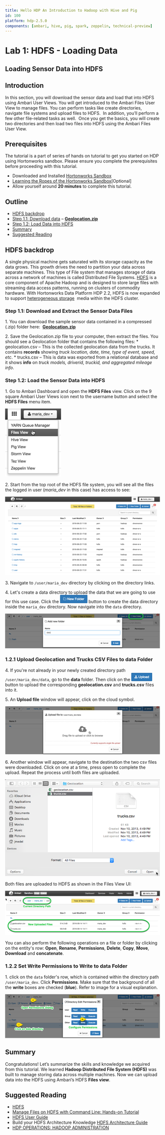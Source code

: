 ```yaml
---
title: Hello HDP An Introduction to Hadoop with Hive and Pig
id: 100
platform: hdp-2.5.0
components: [ambari, hive, pig, spark, zeppelin, technical-preview]
---
```


# Lab 1: HDFS - Loading Data

## Loading Sensor Data into HDFS

## Introduction

In this section, you will download the sensor data and load that into HDFS using Ambari User Views. You will get introduced to the Ambari Files User View to manage files. You can perform tasks like create directories, navigate file systems and upload files to HDFS.  In addition, you’ll perform a few other file-related tasks as well.  Once you get the basics, you will create two directories and then load two files into HDFS using the Ambari Files User View.

## Prerequisites

The tutorial is a part of series of hands on tutorial to get you started on HDP using Hortonworks sandbox. Please ensure you complete the prerequisites before proceeding with this tutorial.

*   Downloaded and Installed [Hortonworks Sandbox](http://hortonworks.com/downloads/#sandbox)
*   [Learning the Ropes of the Hortonworks Sandbox](http://hortonworks.com/hadoop-tutorial/learning-the-ropes-of-the-hortonworks-sandbox/)[Optional]
*   Allow yourself around **20 minutes** to complete this tutorial.

## Outline

*   [HDFS backdrop](#hdfs-backdrop)
*   [Step 1.1: Download data](#step1.1) – [**Geolocation.zip**](https://app.box.com/HadoopCrashCourseData)
*   [Step 1.2: Load Data into HDFS](#step1.2)
*   [Summary](#summary-lab1)
*   [Suggested Reading](#suggested-reading)


## HDFS backdrop <a id="hdfs-backdrop"></a>

A single physical machine gets saturated with its storage capacity as the data grows. This growth drives the need to partition your data across separate machines. This type of File system that manages storage of data across a network of machines is called Distributed File Systems. [HDFS](http://hortonworks.com/blog/thinking-about-the-hdfs-vs-other-storage-technologies/) is a core component of Apache Hadoop and is designed to store large files with streaming data access patterns, running on clusters of commodity hardware. With Hortonworks Data Platform HDP 2.2, HDFS is now expanded to support [heterogeneous storage](http://hortonworks.com/blog/heterogeneous-storage-policies-hdp-2-2/)  media within the HDFS cluster.

### Step 1.1: Download and Extract the Sensor Data Files <a id="step1.1"></a>

1\.  You can download the sample sensor data contained in a compressed (.zip) folder here:  [**Geolocation.zip**](https://app.box.com/HadoopCrashCourseData)

2\.   Save the Geolocation.zip file to your computer, then extract the files. You should see a Geolocation folder that contains the following files:
    *   geolocation.csv – This is the collected geolocation data from the trucks. It contains **records** showing _truck location, date, time, type of event, speed, etc_.
    *   trucks.csv – This is data was exported from a relational database and it shows **info** on _truck models, driverid, truckid, and aggregated mileage info_.

### Step 1.2: Load the Sensor Data into HDFS <a id="step1.2"></a>

1\.   Go to Ambari Dashboard and open the **HDFS Files** view. Click on the 9 square Ambari User Views icon next to the username button and select the **HDFS Files** menu item.

![Screen Shot 2015-07-21 at 10.17.21 AM](assets/files_view_lab1.png)

2\.  Start from the top root of the HDFS file system, you will see all the files the logged in user (_maria_dev_ in this case) has access to see:

![Lab2_2](assets/root_files_view_folder_lab1.png)

3\. Navigate to `/user/maria_dev` directory by clicking on the directory links.

4\.  Let's create a data directory to upload the data that we are going to use for this use case.  Click the ![Lab2_3](assets/new_folder_icon_lab1.png) button to create the data directory inside the `maria_dev` directory. Now navigate into the `data` directory.

![add_new_folder_data_lab1](assets/add_new_folder_data_lab1.png)

### 1.2.1 Upload Geolocation and Trucks CSV Files to data Folder

4\.   If you're not already in your newly created directory path `/user/maria_dev/data`, go to the **data** folder. Then  click on the ![upload_icon_lab1](assets/upload_icon_lab1.png) button to upload the corresponding **geolocation.csv** and **trucks.csv** files into it.

5\. An **Upload file** window will appear, click on the cloud symbol.

![upload_file_lab1](assets/upload_file_lab1.png)

6\. Another window will appear, navigate to the destination the two csv files were downloaded. Click on one at a time, press open to complete the upload. Repeat the process until both files are uploaded.

![upload_file_window_lab1](assets/upload_file_window_lab1.png)

Both files are uploaded to HDFS as shown in the Files View UI:

![uploaded_files_lab1](assets/uploaded_files_lab1.png)

You can also perform the following operations on a file or folder by clicking on the entity's row: **Open**, **Rename**, **Permissions**, **Delete**, **Copy**, **Move**, **Download** and **concatenate**.

### 1.2.2 Set Write Permissions to Write to data Folder

1\. click on the `data` folder's row, which is contained within the directory path `/user/maria_dev`. Click **Permissions**. Make sure that the background of all the **write** boxes are checked (**blue**). Refer to image for a visual explanation.

![edit_permissions_lab1](assets/edit_permissions_lab1.png)

## Summary <a id="summary-lab1"></a>

Congratulations! Let’s summarize the skills and knowledge we acquired from this tutorial. We learned **Hadoop Distributed File System (HDFS)** was built to manage storing data across multiple machines. Now we can upload data into the HDFS using Ambari’s HDFS **Files view**.


## Suggested Reading <a id="suggested-reading"></a>
- [HDFS](http://hortonworks.com/hadoop/hdfs/)
- [Manage Files on HDFS with Command Line: Hands-on Tutorial](http://hortonworks.com/hadoop-tutorial/using-commandline-manage-files-hdfs/)
- [HDFS User Guide](https://hadoop.apache.org/docs/stable/hadoop-project-dist/hadoop-hdfs/HdfsUserGuide.html)
- Build your HDFS Architecture Knowledge [HDFS Architecture Guide](https://hadoop.apache.org/docs/r1.0.4/hdfs_design.html)
- [HDP OPERATIONS: HADOOP ADMINISTRATION](http://hortonworks.com/training/class/hdp-operations-hadoop-administration-fundamentals/)
